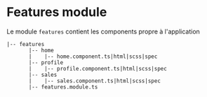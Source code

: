 # Features module
Le module `features` contient les components propre à l'application
```
|-- features
       |-- home
       |    |-- home.component.ts|html|scss|spec
       |-- profile
       |    |-- profile.component.ts|html|scss|spec
       |-- sales
       |    |-- sales.component.ts|html|scss|spec
       |-- features.module.ts
```
